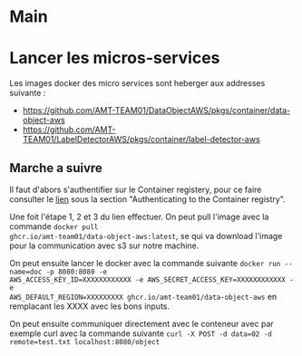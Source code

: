 # Main

# Lancer les micros-services

Les images docker des micro services sont heberger aux addresses suivante :
- https://github.com/AMT-TEAM01/DataObjectAWS/pkgs/container/data-object-aws
- https://github.com/AMT-TEAM01/LabelDetectorAWS/pkgs/container/label-detector-aws

## Marche a suivre

Il faut d'abors s'authentifier sur le Container registery, pour ce faire consulter le [lien](https://docs.github.com/en/packages/working-with-a-github-packages-registry/working-with-the-container-registry) sous la section "Authenticating to the Container registry". 

Une foit l'étape 1, 2 et 3 du lien effectuer. On peut pull l'image avec la commande <code>docker pull ghcr.io/amt-team01/data-object-aws:latest</code>, se qui va download l'image pour la communication avec s3 sur notre machine.

On peut ensuite lancer le docker avec la commande suivante <code>docker run --name=doc -p 8080:8080 -e AWS_ACCESS_KEY_ID=XXXXXXXXXXXX -e AWS_SECRET_ACCESS_KEY=XXXXXXXXXXXX -e AWS_DEFAULT_REGION=XXXXXXXXX ghcr.io/amt-team01/data-object-aws</code> en remplacant les XXXX avec les bons inputs.

On peut ensuite communiquer directement avec le conteneur avec par exemple curl avec la commande suivante <code>curl -X POST -d data=02 -d remote=test.txt localhost:8080/object</code>
